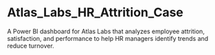 # Atlas_Labs_HR_Attrition_Case
 A Power BI dashboard for Atlas Labs that analyzes employee attrition, satisfaction, and performance to help HR managers identify trends and reduce turnover.
